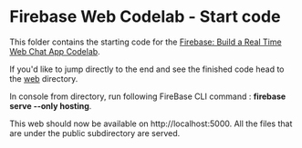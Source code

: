 # Firebase Web Codelab - Start code

This folder contains the starting code for the [Firebase: Build a Real Time Web Chat App Codelab](https://codelabs.developers.google.com/codelabs/firebase-web/).

If you'd like to jump directly to the end and see the finished code head to the [web](../web) directory.

In console from directory, run following FireBase CLI command : <b>firebase serve --only hosting</b>.

This web should now be available on http://localhost:5000. All the files that are under the public subdirectory are served.
